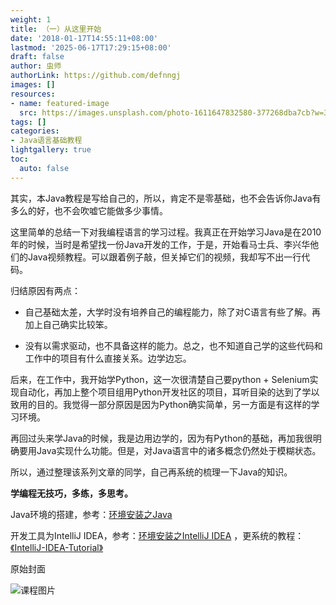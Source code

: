 ```yaml
---
weight: 1
title: （一）从这里开始
date: '2018-01-17T14:55:11+08:00'
lastmod: '2025-06-17T17:29:15+08:00'
draft: false
author: 虫师
authorLink: https://github.com/defnngj
images: []
resources:
- name: featured-image
  src: https://images.unsplash.com/photo-1611647832580-377268dba7cb?w=300
tags: []
categories:
- Java语言基础教程
lightgallery: true
toc:
  auto: false
---
```




其实，本Java教程是写给自己的，所以，肯定不是零基础，也不会告诉你Java有多么的好，也不会吹嘘它能做多少事情。

这里简单的总结一下对我编程语言的学习过程。我真正在开始学习Java是在2010年的时候，当时是希望找一份Java开发的工作，于是，开始看马士兵、李兴华他们的Java视频教程。可以跟着例子敲，但关掉它们的视频，我却写不出一行代码。

归结原因有两点：

* 自己基础太差，大学时没有培养自己的编程能力，除了对C语言有些了解。再加上自己确实比较笨。

* 没有以需求驱动，也不具备这样的能力。总之，也不知道自己学的这些代码和工作中的项目有什么直接关系。边学边忘。

后来，在工作中，我开始学Python，这一次很清楚自己要python + Selenium实现自动化，再加上整个项目组用Python开发社区的项目，耳听目染的达到了学以致用的目的。我觉得一部分原因是因为Python确实简单，另一方面是有这样的学习环境。

再回过头来学Java的时候，我是边用边学的，因为有Python的基础，再加我很明确要用Java实现什么功能。但是，对Java语言中的诸多概念仍然处于模糊状态。

所以，通过整理该系列文章的同学，自己再系统的梳理一下Java的知识。

__学编程无技巧，多练，多思考。__

Java环境的搭建，参考：[环境安装之Java](/selenium_java/install-java/)

开发工具为IntelliJ IDEA，参考：[环境安装之IntelliJ IDEA](/selenium_java/install-idea/) ，更系统的教程：[《IntelliJ-IDEA-Tutorial》](/idea/)




原始封面

![课程图片](https://images.unsplash.com/photo-1611647832580-377268dba7cb?w=300)

